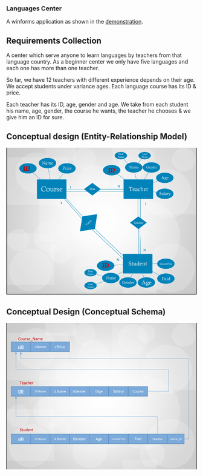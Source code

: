 ### Languages Center

A winforms application as shown in the [demonstration](https://youtu.be/2-xPXOxrE9E).

## Requirements Collection

A center which serve anyone to learn languages by teachers from that language country. As a beginner center we only have five languages and each one has more than one teacher.

So far, we have 12 teachers with different experience depends on their age. We accept students under variance ages. Each language course has its ID & price.

Each teacher has its ID, age, gender and age. We take from each student his name, age, gender, the course he wants, the teacher he chooses & we give him an ID for sure.

## Conceptual design (Entity-Relationship Model)

![er_diagram](language_center/Resources/er_diagram.PNG)

## Conceptual Design (Conceptual Schema)

![schema](language_center/Resources/schema.PNG)
